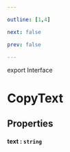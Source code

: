 ```yaml
---

outline: [1,4]

next: false

prev: false

---
```


export Interface
# CopyText

## Properties

#### text : `string`
